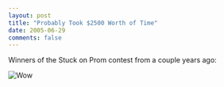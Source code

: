 ```yaml
---
layout: post
title: "Probably Took $2500 Worth of Time"
date: 2005-06-29
comments: false
---
```

Winners of the Stuck on Prom contest from a couple years ago:



![Wow](http://matthew.loar.name/blog/uploads/ducttape.jpg)
